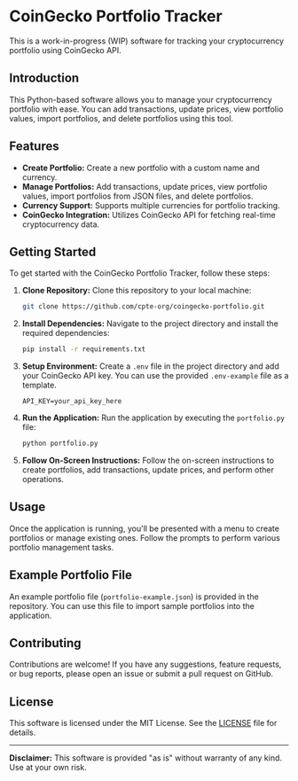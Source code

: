 # CoinGecko Portfolio Tracker

This is a work-in-progress (WIP) software for tracking your cryptocurrency portfolio using CoinGecko API.

## Introduction

This Python-based software allows you to manage your cryptocurrency portfolio with ease. You can add transactions, update prices, view portfolio values, import portfolios, and delete portfolios using this tool.

## Features

- **Create Portfolio:** Create a new portfolio with a custom name and currency.
- **Manage Portfolios:** Add transactions, update prices, view portfolio values, import portfolios from JSON files, and delete portfolios.
- **Currency Support:** Supports multiple currencies for portfolio tracking.
- **CoinGecko Integration:** Utilizes CoinGecko API for fetching real-time cryptocurrency data.

## Getting Started

To get started with the CoinGecko Portfolio Tracker, follow these steps:

1. **Clone Repository:**
   Clone this repository to your local machine:
   ```bash
   git clone https://github.com/cpte-org/coingecko-portfolio.git
   ```

2. **Install Dependencies:**
   Navigate to the project directory and install the required dependencies:
   ```bash
   pip install -r requirements.txt
   ```

3. **Setup Environment:**
   Create a `.env` file in the project directory and add your CoinGecko API key. You can use the provided `.env-example` file as a template.
   ```
   API_KEY=your_api_key_here
   ```

4. **Run the Application:**
   Run the application by executing the `portfolio.py` file:
   ```bash
   python portfolio.py
   ```

5. **Follow On-Screen Instructions:**
   Follow the on-screen instructions to create portfolios, add transactions, update prices, and perform other operations.

## Usage

Once the application is running, you'll be presented with a menu to create portfolios or manage existing ones. Follow the prompts to perform various portfolio management tasks.

## Example Portfolio File

An example portfolio file (`portfolio-example.json`) is provided in the repository. You can use this file to import sample portfolios into the application.

## Contributing

Contributions are welcome! If you have any suggestions, feature requests, or bug reports, please open an issue or submit a pull request on GitHub.

## License

This software is licensed under the MIT License. See the [LICENSE](LICENSE) file for details.

---

**Disclaimer:** This software is provided "as is" without warranty of any kind. Use at your own risk.